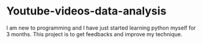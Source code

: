 # Youtube-videos-data-analysis

I am new to programming and I have just started learning python myself for 3 months. This project is to get feedbacks and improve my technique.

